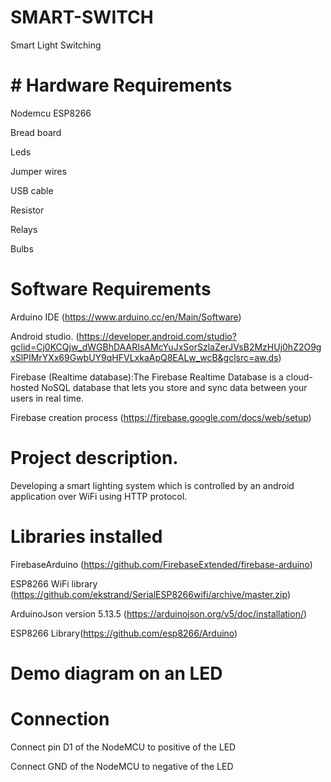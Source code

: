 # SMART-SWITCH
Smart Light Switching

# # Hardware Requirements
Nodemcu ESP8266 

Bread board

Leds

Jumper wires

USB cable

Resistor

Relays

Bulbs

# Software Requirements
Arduino IDE (https://www.arduino.cc/en/Main/Software)

Android studio. (https://developer.android.com/studio?gclid=Cj0KCQjw_dWGBhDAARIsAMcYuJxSorSzlaZerJVsB2MzHUj0hZ2O9gxSlPIMrYXx69GwbUY9qHFVLxkaApQ8EALw_wcB&gclsrc=aw.ds) 

Firebase (Realtime database):The Firebase Realtime Database is a cloud-hosted NoSQL database that lets you store and sync data between your users in real time.

Firebase creation process (https://firebase.google.com/docs/web/setup)

#  Project description.
Developing a smart lighting system which is controlled by an android application  over WiFi using HTTP protocol.

# Libraries installed

FirebaseArduino (https://github.com/FirebaseExtended/firebase-arduino)

ESP8266 WiFi library (https://github.com/ekstrand/SerialESP8266wifi/archive/master.zip)

ArduinoJson version 5.13.5 (https://arduinojson.org/v5/doc/installation/) 

ESP8266 Library(https://github.com/esp8266/Arduino)

# Demo diagram on an LED

# Connection
Connect pin D1 of the NodeMCU to positive of the LED

Connect GND of the NodeMCU to negative of the LED



